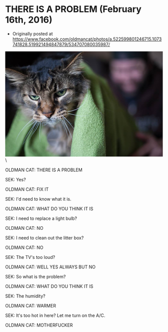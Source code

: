 # THERE IS A PROBLEM (February 16th, 2016)

 * Originally posted at https://www.facebook.com/oldmancat/photos/a.522599801246715.1073741828.519921494847879/534707080035987/

![OLDMAN CAT](images/12697319_534707080035987_5316647166276240323_o.jpg)\ 

OLDMAN CAT: THERE IS A PROBLEM

SEK: Yes?

OLDMAN CAT: FIX IT

SEK: I'd need to know what it is.

OLDMAN CAT: WHAT DO YOU THINK IT IS

SEK: I need to replace a light bulb?

OLDMAN CAT: NO

SEK: I need to clean out the litter box?

OLDMAN CAT: NO

SEK: The TV's too loud?

OLDMAN CAT: WELL YES ALWAYS BUT NO

SEK: So what is the problem?

OLDMAN CAT: WHAT DO YOU THINK IT IS

SEK: The humidity?

OLDMAN CAT: WARMER

SEK: It's too hot in here? Let me turn on the A/C.

OLDMAN CAT: MOTHERFUCKER


